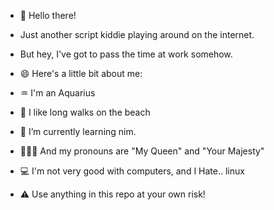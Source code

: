 - 👋 Hello there! 
- Just another script kiddie playing around on the internet.
- But hey, I've got to pass the time at work somehow.

- 😄 Here's a little bit about me:
- ♒ I'm an Aquarius
- 🐚 I like long walks on the beach
- 👑 I’m currently learning nim.
- 🧑‍🤝‍🧑 And my pronouns are "My Queen" and "Your Majesty"
- 💻 I'm not very good with computers, and I Hate.. linux
- ⚠️ Use anything in this repo at your own risk! 

<!---
BigMacTaylor/BigMacTaylor is a ✨ special ✨ repository because its `README.md` (this file) appears on your GitHub profile.
You can click the Preview link to take a look at your changes.
--->
